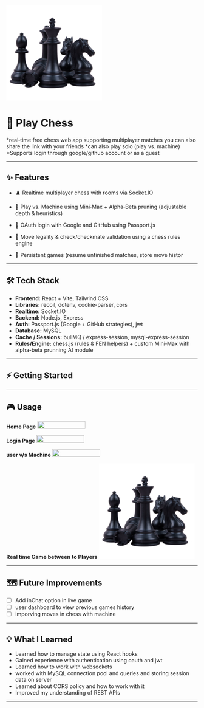 <a href="url"><img src="frontend/public/chessImage.png" height="50%" width="50%" ></a>
# 🚀 Play Chess

*real‑time free chess web app supporting multiplayer matches you can also share the link with your friends
*can also play solo (play vs. machine)
*Supports login through google/github account or as a guest

---


## ✨ Features

* ♟️ Realtime multiplayer chess with rooms via Socket.IO

* 🤖 Play vs. Machine using Mini‑Max + Alpha‑Beta pruning (adjustable depth & heuristics)
 
* 🔐 OAuth login with Google and GitHub using Passport.js

* 🧠 Move legality & check/checkmate validation using a chess rules engine

* 💾 Persistent games (resume unfinished matches, store move histor

---

## 🛠 Tech Stack

* **Frontend:** React + Vite, Tailwind CSS
* **Libraries:** recoil, dotenv, cookie-parser, cors
* **Realtime:** Socket.IO
* **Backend:** Node.js, Express
* **Auth:** Passport.js (Google + GitHub strategies), jwt
* **Database:** MySQL
* **Cache / Sessions:** bullMQ / express-session, mysql-express-session
* **Rules/Engine:** chess.js (rules & FEN helpers) + custom Mini‑Max with alpha-beta prunning AI module

---

## ⚡ Getting Started

---

## 🎮 Usage

__Home Page__
<a href="url"><img src="https://github.com/user-attachments/assets/9a7a7a92-7b21-4ad3-b046-56c073ba191b" height="50%" width="50%" ></a>

__Login Page__ 
<a href="url"><img src="https://github.com/user-attachments/assets/97bc48dc-3970-4747-ae73-58ec002fa70e" height="50%" width="50%" ></a>

__user v/s Machine__
<a href="url"><img src="https://github.com/user-attachments/assets/b94bceb0-e0af-4ec0-bfa4-f5b6c17cff7c" height="50%" width="50%" ></a>

__Real time Game between to Players__
<a href="url"><img src="frontend/public/chessImage.png" height="50%" width="50%" ></a>

---

## 🗺 Future Improvements

* [ ] Add inChat option in live game
* [ ] user dashboard to view previous games history
* [ ] imporving moves in chess with machine 

---

## 💡 What I Learned

* Learned how to manage state using React hooks
* Gained experience with authentication using oauth and jwt
* Learned how to work with websockets
* worked with MySQL connection pool and queries and storing session data on server
* Learned about CORS policy and how to work with it
* Improved my understanding of REST APIs

---
